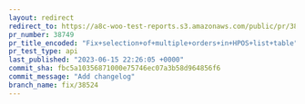 ```yaml
---
layout: redirect
redirect_to: https://a8c-woo-test-reports.s3.amazonaws.com/public/pr/38749/api/index.html
pr_number: 38749
pr_title_encoded: "Fix+selection+of+multiple+orders+in+HPOS+list+table"
pr_test_type: api
last_published: "2023-06-15 22:26:05 +0000"
commit_sha: fbc5a10356871000e75746ec07a3b58d964856f6
commit_message: "Add changelog"
branch_name: fix/38524
---
```

